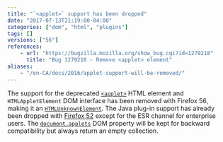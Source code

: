 ```yaml
---
title: "`<applet>` support has been dropped"
date: "2017-07-13T21:19:00-04:00"
categories: ["dom", "html", "plugins"]
tags: []
versions: ["56"]
references:
    - url: "https://bugzilla.mozilla.org/show_bug.cgi?id=1279218"
      title: "Bug 1279218 - Remove <applet> element"
aliases:
    - "/en-CA/docs/2016/applet-support-will-be-removed/"
---
```

The support for the deprecated [`<applet>`](https://developer.mozilla.org/en-US/docs/Web/HTML/Element/applet) HTML element and `HTMLAppletElement` DOM interface has been removed with Firefox 56, making it an [`HTMLUnknownElement`](https://developer.mozilla.org/en-US/docs/Web/API/HTMLUnknownElement). The Java plug-in support has already been dropped with [Firefox 52](https://www.fxsitecompat.com/en-CA/docs/2016/plug-in-support-has-been-dropped-other-than-flash/) except for the ESR channel for enterprise users. The [`document.applets`](https://developer.mozilla.org/en-US/docs/Web/API/Document/applets) DOM property will be kept for backward compatibility but always return an empty collection.
